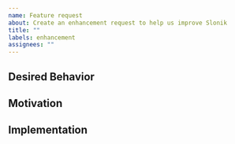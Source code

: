 ```yaml
---
name: Feature request
about: Create an enhancement request to help us improve Slonik
title: ""
labels: enhancement
assignees: ""
---
```


<!--- Provide a general summary of the request in the Title above -->

## Desired Behavior

<!--- Tell us what should happen and/or provide example code that shows the desired usage -->

## Motivation

<!--- Tell us what the status quo is, and why it should change -->

## Implementation

<!--- (optional) Suggest a possible implementation for the enhancement -->
